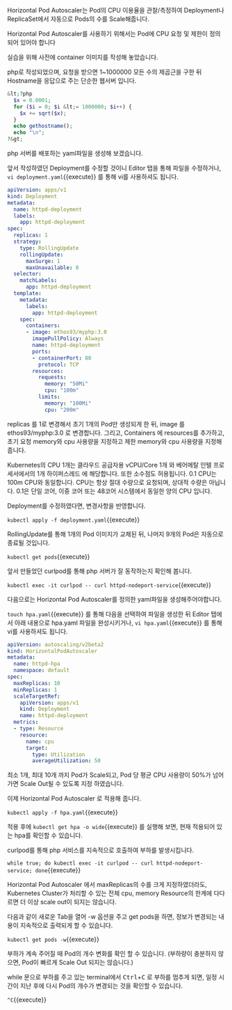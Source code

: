 Horizontal Pod Autoscaler는 Pod의 CPU 이용율을 관찰/측정하여 Deployment나 ReplicaSet에서 자동으로 Pods의 수를 Scale해줍니다.

Horizontal Pod Autoscaler를 사용하기 위해서는 Pod에 CPU 요청 및 제한이 정의되어 있어야 합니다

실습을 위해 사전에 container 이미지를 작성해 놓았습니다.

php로 작성되었으며, 요청을 받으면 1~1000000 모든 수의 제곱근을 구한 뒤 Hostname을 응답으로 주는 단순한 웹서버 입니다.

```php
&lt;?php
  $x = 0.0001;
  for ($i = 0; $i &lt;= 1000000; $i++) {
    $x += sqrt($x);
  }
  echo gethostname();
  echo "\n";
?&gt;
```

php 서버를 배포하는 yaml파일을 생성해 보겠습니다.

앞서 작성하였던 Deployment를 수정할 것이니 Editor 탭을 통해 파일을 수정하거나, `vi deployment.yaml`{{execute}} 를 통해 vi를 사용하셔도 됩니다.

```yaml
apiVersion: apps/v1
kind: Deployment
metadata:
  name: httpd-deployment
  labels:
    app: httpd-deployment
spec:
  replicas: 1
  strategy:
    type: RollingUpdate
    rollingUpdate:
      maxSurge: 1
      maxUnavailable: 0
  selector:
    matchLabels:
      app: httpd-deployment
  template:
    metadata:
      labels:
        app: httpd-deployment
    spec:
      containers:
      - image: ethos93/myphp:3.0
        imagePullPolicy: Always
        name: httpd-deployment
        ports:
        - containerPort: 80
          protocol: TCP
        resources:
          requests:
            memory: "50Mi"
            cpu: "100m"
          limits:
            memory: "100Mi"
            cpu: "200m"
```

replicas 를 1로 변경해서 초기 1개의 Pod만 생성되게 한 뒤, image 를 ethos93/myphp:3.0 로 변경합니다.
그리고, Containers 에 resources를 추가하고, 초기 요청 memory와 cpu 사용량을 지정하고 제한 memory와 cpu 사용량을 지정해 줍니다.

Kubernetes의 CPU 1개는 클라우드 공급자용 vCPU/Core 1개 와 베어메탈 인텔 프로세서에서의 1개 하이퍼스레드 에 해당합니다. 또한 소수점도 허용됩니다.
0.1 CPU는 100m CPU와 동일합니다. CPU는 항상 절대 수량으로 요청되며, 상대적 수량은 아닙니다. 0.1은 단일 코어, 이중 코어 또는 48코어 시스템에서 동일한 양의 CPU 입니다.

Deployment를 수정하였다면, 변경사항을 반영합니다.

`kubectl apply -f deployment.yaml`{{execute}}

RollingUpdate를 통해 1개의 Pod 이미지가 교체된 뒤, 나머지 9개의 Pod은 자동으로 종료될 것입니다.

`kubectl get pods`{{execute}}

앞서 만들었던 curlpod를 통해 php 서버가 잘 동작하는지 확인해 봅니다.

`kubectl exec -it curlpod -- curl httpd-nodeport-service`{{execute}}

다음으로는 Horizontal Pod Autoscaler를 정의한 yaml파일을 생성해주어야합니다.

`touch hpa.yaml`{{execute}} 를 통해 다음을 선택하여 파일을 생성한 뒤 Editor 탭에서 아래 내용으로 hpa.yaml 파일을 완성시키거나, `vi hpa.yaml`{{execute}} 를 통해 vi를 사용하셔도 됩니다.

```yaml
apiVersion: autoscaling/v2beta2
kind: HorizontalPodAutoscaler
metadata:
  name: httpd-hpa
  namespace: default
spec:
  maxReplicas: 10
  minReplicas: 1
  scaleTargetRef:
    apiVersion: apps/v1
    kind: Deployment
    name: httpd-deployment
  metrics:
  - type: Resource
    resource:
      name: cpu
      target:
        type: Utilization
        averageUtilization: 50
```

최소 1개, 최대 10개 까지 Pod가 Scale되고, Pod 당 평균 CPU 사용량이 50%가 넘어가면 Scale Out될 수 있도록 지정 하였습니다.

이제 Horizontal Pod Autoscaler 로 적용해 줍니다.

`kubectl apply -f hpa.yaml`{{execute}}

적용 후에 `kubectl get hpa -o wide`{{execute}} 를 실행해 보면, 현재 적용되어 있는 hpa를 확인할 수 있습니다.

curlpod를 통해 php 서비스를 지속적으로 호출하여 부하를 발생시킵니다.

`while true; do kubectl exec -it curlpod -- curl httpd-nodeport-service; done`{{execute}}

Horizontal Pod Autoscaler 에서 maxReplicas의 수를 크게 지정하였더라도, Kubernetes Cluster가 처리할 수 있는 전체 cpu, memory Resource의 한계에 다다르면 더 이상 scale out이 되지는 않습니다.

다음과 같이 새로운 Tab을 열어 -w 옵션을 주고 get pods을 하면, 정보가 변경되는 내용이 지속적으로 출력되게 할 수 있습니다.

`kubectl get pods -w`{{execute}}

부하가 계속 주어질 때 Pod의 개수 변화를 확인 할 수 있습니다. (부하량이 충분하지 않으면, Pod이 빠르게 Scale Out 되지는 않습니다.)

while 문으로 부하를 주고 있는 terminal에서 <kbd>Ctrl</kbd>+<kbd>C</kbd> 로 부하를 멈추게 되면, 일정 시간이 지난 후에 다시 Pod의 개수가 변경되는 것을 확인할 수 있습니다.

`^C`{{execute}}

